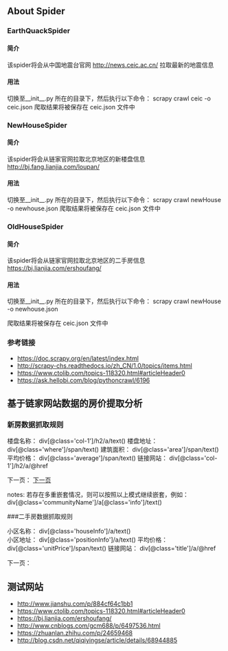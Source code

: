 ## About Spider

### EarthQuackSpider

#### 简介

该spider将会从中国地震台官网 http://news.ceic.ac.cn/ 拉取最新的地震信息

#### 用法

切换至__init__.py 所在的目录下，然后执行以下命令：
    scrapy crawl ceic -o ceic.json
爬取结果将被保存在 ceic.json 文件中

### NewHouseSpider

#### 简介

该spider将会从链家官网拉取北京地区的新楼盘信息 http://bj.fang.lianjia.com/loupan/

#### 用法

切换至__init__.py 所在的目录下，然后执行以下命令：
    scrapy crawl newHouse -o newhouse.json
爬取结果将被保存在 ceic.json 文件中

### OldHouseSpider

#### 简介

该spider将会从链家官网拉取北京地区的二手房信息 https://bj.lianjia.com/ershoufang/

#### 用法

切换至__init__.py 所在的目录下，然后执行以下命令：
    scrapy crawl newHouse -o newhouse.json

爬取结果将被保存在 ceic.json 文件中


### 参考链接

* https://doc.scrapy.org/en/latest/index.html
* http://scrapy-chs.readthedocs.io/zh_CN/1.0/topics/items.html
* https://www.ctolib.com/topics-118320.html#articleHeader0
* https://ask.hellobi.com/blog/pythoncrawl/6196





























## 基于链家网站数据的房价提取分析

### 新房数据抓取规则

楼盘名称： div[@class='col-1']/h2/a/text()
楼盘地址： div[@class='where']/span/text()
建筑面积： div[@class='area']/span/text()
平均价格： div[@class='average']/span/text()
链接网站： div[@class='col-1']/h2/a/@href

下一页： <a href="/loupan/pg2/" data-page="2">下一页</a>

notes: 若存在多重嵌套情况，则可以按照以上模式继续嵌套，例如： div[@class='communityName']/a[@class='info']/text()

###二手房数据抓取规则

小区名称： div[@class='houseInfo']/a/text()   
小区地址： div[@class='positionInfo']/a/text()
平均价格： div[@class='unitPrice']/span/text()
链接网站： div[@class='title']/a/@href

下一页： 


## 测试网站

* http://www.jianshu.com/p/884cf64c1bb1
* https://www.ctolib.com/topics-118320.html#articleHeader0
* https://bj.lianjia.com/ershoufang/
* http://www.cnblogs.com/gcm688/p/6497536.html
* https://zhuanlan.zhihu.com/p/24659468
* http://blog.csdn.net/qiqiyingse/article/details/68944885
